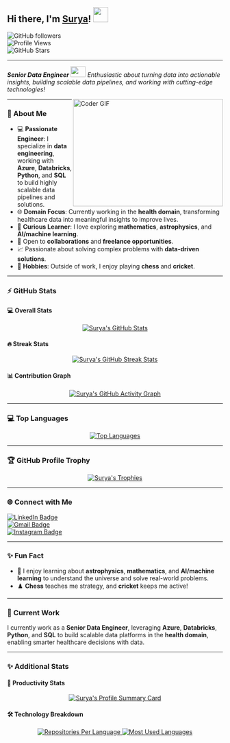 ## Hi there, I'm [Surya](http://www.suryasingh.me/)! <img src="https://raw.githubusercontent.com/TheDudeThatCode/TheDudeThatCode/master/Assets/Hi.gif" width=35 height=35>  
![GitHub followers](https://img.shields.io/github/followers/surya6032?style=social)  
![Profile Views](https://komarev.com/ghpvc/?username=surya6032&style=flat-square)  
![GitHub Stars](https://img.shields.io/github/stars/surya6032?style=social)

---

<p>
  <em>
    <b>Senior Data Engineer</b> <img src="https://raw.githubusercontent.com/TheDudeThatCode/TheDudeThatCode/master/Assets/Developer.gif" width=35 height=25>  
    Enthusiastic about turning data into actionable insights, building scalable data pipelines, and working with cutting-edge technologies!
  </em>
</p>

<img align="right" alt="Coder GIF" height=250 width=350 src="https://thumbs.gfycat.com/EvilNextDevilfish-small.gif" />

---

### 🚀 About Me

- 💻 **Passionate Engineer**: I specialize in **data engineering**, working with **Azure**, **Databricks**, **Python**, and **SQL** to build highly scalable data pipelines and solutions.  
- 🌐 **Domain Focus**: Currently working in the **health domain**, transforming healthcare data into meaningful insights to improve lives.  
- 🌌 **Curious Learner**: I love exploring **mathematics**, **astrophysics**, and **AI/machine learning**.  
- 🤝 Open to **collaborations** and **freelance opportunities**.  
- 📈 Passionate about solving complex problems with **data-driven solutions**.  
- 🌟 **Hobbies**: Outside of work, I enjoy playing **chess** and **cricket**.

---

### ⚡ GitHub Stats

#### 💻 Overall Stats
<p align="center">
  <a href="https://github.com/surya6032">
    <img src="https://github-readme-stats.vercel.app/api?username=surya6032&show_icons=true&title_color=ffc857&icon_color=8ac926&text_color=daf7dc&bg_color=151515&count_private=true&include_all_commits=true" alt="Surya's GitHub Stats">
  </a>
</p>

#### 🔥 Streak Stats
<p align="center">
  <a href="https://github.com/surya6032">
    <img src="https://github-readme-streak-stats.herokuapp.com/?user=surya6032&theme=radical" alt="Surya's GitHub Streak Stats">
  </a>
</p>

#### 📊 Contribution Graph
<p align="center">
  <a href="https://github.com/surya6032">
    <img src="https://github-readme-activity-graph.cyclic.app/graph?username=surya6032&theme=rogue" alt="Surya's GitHub Activity Graph">
  </a>
</p>

---

### 💻 Top Languages

<p align="center">
  <a href="https://github.com/surya6032">
    <img src="https://github-readme-stats.vercel.app/api/top-langs/?username=surya6032&layout=compact&title_color=ffc857&icon_color=8ac926&text_color=daf7dc&bg_color=151515&card_width=400" alt="Top Languages">
  </a>
</p>

---

### 🏆 GitHub Profile Trophy

<p align="center">
  <a href="https://github.com/surya6032">
    <img src="https://github-profile-trophy.vercel.app/?username=surya6032&theme=darkhub&margin-w=15&margin-h=15&title=Followers,Stars,Commit,Repositories,Issues" alt="Surya's Trophies">
  </a>
</p>

---

### 🌐 Connect with Me

[![LinkedIn Badge](https://img.shields.io/badge/-Surya-blue?style=flat-square&logo=LinkedIn&logoColor=white)](https://www.linkedin.com/in/surya6032/)  
[![Gmail Badge](https://img.shields.io/badge/-psurya.924@gmail.com-d54b3d?style=flat-square&logo=Gmail&logoColor=white)](mailto:psurya.924@gmail.com)  
[![Instagram Badge](https://img.shields.io/badge/-@surya_pratap_singh._-e02c73?style=flat-square&logo=Instagram&logoColor=white)](https://www.instagram.com/surya_pratap_singh._/)  

---

### ✨ Fun Fact

- 🌌 I enjoy learning about **astrophysics**, **mathematics**, and **AI/machine learning** to understand the universe and solve real-world problems.  
- ♟️ **Chess** teaches me strategy, and **cricket** keeps me active!  

---

### 🌟 Current Work

I currently work as a **Senior Data Engineer**, leveraging **Azure**, **Databricks**, **Python**, and **SQL** to build scalable data platforms in the **health domain**, enabling smarter healthcare decisions with data.

---

### ✨ Additional Stats

#### 📍 Productivity Stats
<p align="center">
  <a href="https://github.com/surya6032">
    <img src="https://github-profile-summary-cards.vercel.app/api/cards/profile-details?username=surya6032&theme=radical" alt="Surya's Profile Summary Card">
  </a>
</p>

#### 🛠 Technology Breakdown
<p align="center">
  <a href="https://github.com/surya6032">
    <img src="https://github-profile-summary-cards.vercel.app/api/cards/repos-per-language?username=surya6032&theme=radical" alt="Repositories Per Language">
    <img src="https://github-profile-summary-cards.vercel.app/api/cards/most-commit-language?username=surya6032&theme=radical" alt="Most Used Languages">
  </a>
</p>

